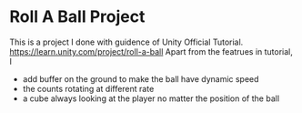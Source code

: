 # Roll A Ball Project
This is a project I done with guidence of Unity Official Tutorial. https://learn.unity.com/project/roll-a-ball
Apart from the featrues in tutorial, I 
- add buffer on the ground to make the ball have dynamic speed
- the counts rotating at different rate
- a cube always looking at the player no matter the position of the ball
